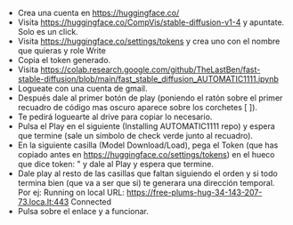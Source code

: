 - Crea una cuenta en https://huggingface.co/
- Visita https://huggingface.co/CompVis/stable-diffusion-v1-4 y apuntate. Solo es un click.
- Visita https://huggingface.co/settings/tokens y crea uno con el nombre que quieras y role Write
- Copia el token generado. 
- Visita https://colab.research.google.com/github/TheLastBen/fast-stable-diffusion/blob/main/fast_stable_diffusion_AUTOMATIC1111.ipynb
- Logueate con una cuenta de gmail. 
- Después dale al primer botón de play (poniendo el ratón sobre el primer recuadro de código mas oscuro aparece sobre los corchetes [ ]).
- Te pedirá loguearte al drive para copiar lo necesario.
- Pulsa el Play en el siguiente (Installing AUTOMATIC1111 repo) y espera que termine (sale un símbolo de check verde junto al recuadro).
- En la siguiente casilla (Model Download/Load), pega el Token (que has copiado antes en https://huggingface.co/settings/tokens) en el hueco que dice token: " y dale al Play y espera que termine.
- Dale play al resto de las casillas que faltan siguiendo el orden y si todo termina bien (que va a ser que si) te generara una dirección temporal. Por ej:
     Running on local URL:  https://free-plums-hug-34-143-207-73.loca.lt:443
     Connected
- Pulsa sobre el enlace y a funcionar.
